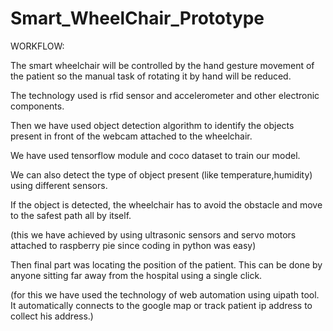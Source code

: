 # Smart_WheelChair_Prototype
WORKFLOW:

The smart wheelchair will be controlled by the hand gesture movement of the patient so the manual task of rotating it by hand will be reduced. 

The technology used is rfid sensor and accelerometer and other electronic components.

Then we have used object detection algorithm to identify the objects present in front of the webcam attached to the wheelchair. 

We have used tensorflow module and coco dataset to train our model. 

We can also detect the type of object present (like temperature,humidity) using different sensors.

If the object is detected, the wheelchair has to avoid the obstacle and move to the safest path all by itself.

(this we have achieved by using ultrasonic sensors and servo motors attached to raspberry pie since coding in python was easy)

Then final part was locating the position of the patient. This can be done by anyone sitting far away from the hospital using a single click. 

(for this we have used the technology of web automation using uipath tool. It automatically connects to the google map or track patient ip address to collect his address.)
